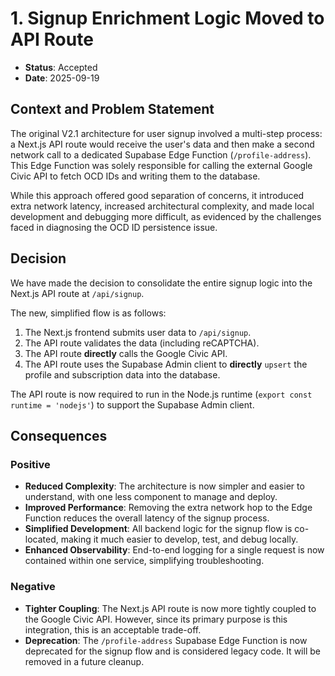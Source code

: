 # 1. Signup Enrichment Logic Moved to API Route

- **Status**: Accepted
- **Date**: 2025-09-19

## Context and Problem Statement

The original V2.1 architecture for user signup involved a multi-step process: a Next.js API route would receive the user's data and then make a second network call to a dedicated Supabase Edge Function (`/profile-address`). This Edge Function was solely responsible for calling the external Google Civic API to fetch OCD IDs and writing them to the database.

While this approach offered good separation of concerns, it introduced extra network latency, increased architectural complexity, and made local development and debugging more difficult, as evidenced by the challenges faced in diagnosing the OCD ID persistence issue.

## Decision

We have made the decision to consolidate the entire signup logic into the Next.js API route at `/api/signup`.

The new, simplified flow is as follows:
1. The Next.js frontend submits user data to `/api/signup`.
2. The API route validates the data (including reCAPTCHA).
3. The API route **directly** calls the Google Civic API.
4. The API route uses the Supabase Admin client to **directly** `upsert` the profile and subscription data into the database.

The API route is now required to run in the Node.js runtime (`export const runtime = 'nodejs'`) to support the Supabase Admin client.

## Consequences

### Positive

- **Reduced Complexity**: The architecture is now simpler and easier to understand, with one less component to manage and deploy.
- **Improved Performance**: Removing the extra network hop to the Edge Function reduces the overall latency of the signup process.
- **Simplified Development**: All backend logic for the signup flow is co-located, making it much easier to develop, test, and debug locally.
- **Enhanced Observability**: End-to-end logging for a single request is now contained within one service, simplifying troubleshooting.

### Negative

- **Tighter Coupling**: The Next.js API route is now more tightly coupled to the Google Civic API. However, since its primary purpose is this integration, this is an acceptable trade-off.
- **Deprecation**: The `/profile-address` Supabase Edge Function is now deprecated for the signup flow and is considered legacy code. It will be removed in a future cleanup.
